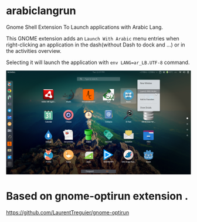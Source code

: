 # arabiclangrun

Gnome Shell Extension To Launch applications with Arabic Lang.

This GNOME extension adds an `Launch With Arabic` menu entries when right-clicking an application in the dash(without Dash to dock and ...) or in the activities overview.

Selecting it will launch the application with `env LANG=ar_LB.UTF-8` command.

![Screenshot](screenshot.png?raw=true)


# Based on gnome-optirun extension .

https://github.com/LaurentTreguier/gnome-optirun

